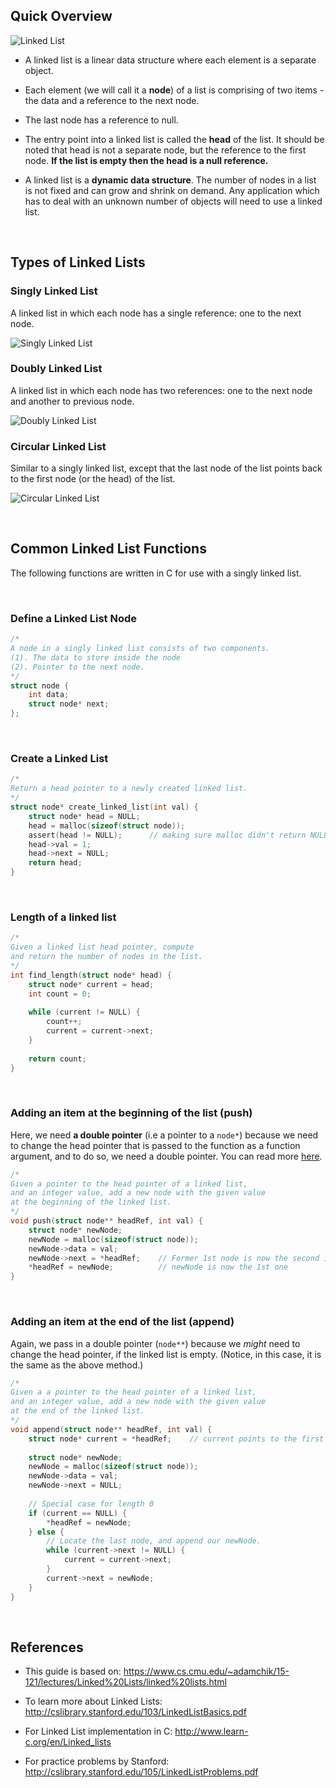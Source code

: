 ## Quick Overview

![Linked List](images/linkedlist.bmp)

* A linked list is a linear data structure where each element is a separate object.

* Each element (we will call it a **node**) of a list is comprising of two items - the data and a reference to the next node. 
* The last node has a reference to null. 

* The entry point into a linked list is called the **head** of the list. It should be noted that head is not a separate node, but the reference to the first node. **If the list is empty then the head is a null reference.**

* A linked list is a **dynamic data structure**. The number of nodes in a list is not fixed and can grow and shrink on demand. Any application which has to deal with an unknown number of objects will need to use a linked list.

&nbsp;

## Types of Linked Lists
### **Singly Linked List**
A linked list in which each node has a single reference: one to the next node.

![Singly Linked List](http://upload.wikimedia.org/wikipedia/commons/6/6d/Singly-linked-list.svg)


### **Doubly Linked List**
A linked list in which each node has two references: one to the next node and another to previous node.

![Doubly Linked List](http://upload.wikimedia.org/wikipedia/commons/5/5e/Doubly-linked-list.svg)

### **Circular Linked List**
Similar to a singly linked list, except that the last node of the list points back to the first node (or the head) of the list.

![Circular Linked List](http://upload.wikimedia.org/wikipedia/commons/d/df/Circularly-linked-list.svg)

&nbsp;

## Common Linked List Functions

The following functions are written in C for use with a singly linked list.

&nbsp;

### Define a Linked List Node
```c
/*
A node in a singly linked list consists of two components.
(1). The data to store inside the node
(2). Pointer to the next node.
*/
struct node {
    int data;
    struct node* next;
};
```

&nbsp;

### Create a Linked List
```c
/*
Return a head pointer to a newly created linked list.
*/
struct node* create_linked_list(int val) {
    struct node* head = NULL;
    head = malloc(sizeof(struct node));
    assert(head != NULL);      // making sure malloc didn't return NULL
    head->val = 1;
    head->next = NULL;
    return head;
}


```

&nbsp;

### Length of a linked list
```c
/* 
Given a linked list head pointer, compute
and return the number of nodes in the list.
*/
int find_length(struct node* head) {
    struct node* current = head;
    int count = 0;
    
    while (current != NULL) {
        count++;
        current = current->next;
    }
    
    return count;
}
```

&nbsp;

### Adding an item at the beginning of the list (push)
Here, we need **a double pointer** (i.e a pointer to a ```node*```) because we need to change the head pointer that is 
passed to the function as a function argument, and to do so, we need a double pointer. You can read more [here](http://stackoverflow.com/questions/5580761/why-use-double-pointer-or-why-use-pointers-to-pointers).

```c
/*
Given a pointer to the head pointer of a linked list,
and an integer value, add a new node with the given value
at the beginning of the linked list.
*/
void push(struct node** headRef, int val) {
    struct node* newNode;
    newNode = malloc(sizeof(struct node));
    newNode->data = val;
    newNode->next = *headRef;    // Former 1st node is now the second in list
    *headRef = newNode;          // newNode is now the 1st one
}

```

&nbsp;

### Adding an item at the end of the list (append)
Again, we pass in a double pointer (```node**```) because we *might* need to change the head pointer, 
if the linked list is empty. (Notice, in this case, it is the same as the above method.)

```c
/*
Given a a pointer to the head pointer of a linked list,
and an integer value, add a new node with the given value
at the end of the linked list.
*/
void append(struct node** headRef, int val) {
    struct node* current = *headRef;    // current points to the first node
    
    struct node* newNode;
    newNode = malloc(sizeof(struct node));
    newNode->data = val;
    newNode->next = NULL;
    
    // Special case for length 0
    if (current == NULL) {
        *headRef = newNode;
    } else {
        // Locate the last node, and append our newNode.
        while (current->next != NULL) {
            current = current->next;
        }
        current->next = newNode;  
    }  
}
```

&nbsp;

## References
* This guide is based on: https://www.cs.cmu.edu/~adamchik/15-121/lectures/Linked%20Lists/linked%20lists.html

* To learn more about Linked Lists: http://cslibrary.stanford.edu/103/LinkedListBasics.pdf

* For Linked List implementation in C: http://www.learn-c.org/en/Linked_lists

* For practice problems by Stanford: http://cslibrary.stanford.edu/105/LinkedListProblems.pdf
